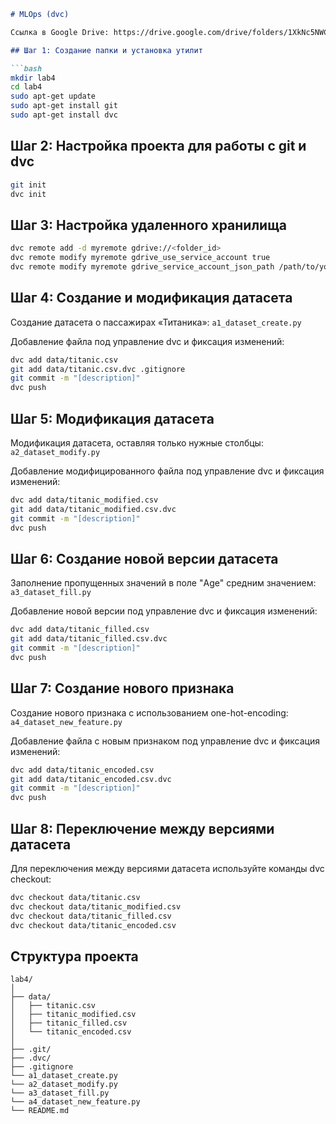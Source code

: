 ```markdown
# MLOps (dvc)

Ссылка в Google Drive: https://drive.google.com/drive/folders/1XkNc5NWCdiMkaKrr-PTYOx0cEkigg0YV?usp=sharing

## Шаг 1: Создание папки и установка утилит

```bash
mkdir lab4
cd lab4
sudo apt-get update
sudo apt-get install git
sudo apt-get install dvc
```

## Шаг 2: Настройка проекта для работы с git и dvc

```bash
git init
dvc init
```

## Шаг 3: Настройка удаленного хранилища

```bash
dvc remote add -d myremote gdrive://<folder_id>
dvc remote modify myremote gdrive_use_service_account true
dvc remote modify myremote gdrive_service_account_json_path /path/to/your/service/account/json/file
```

## Шаг 4: Создание и модификация датасета

Создание датасета о пассажирах «Титаника»: `a1_dataset_create.py`

Добавление файла под управление dvc и фиксация изменений:

```bash
dvc add data/titanic.csv
git add data/titanic.csv.dvc .gitignore
git commit -m "[description]"
dvc push
```

## Шаг 5: Модификация датасета

Модификация датасета, оставляя только нужные столбцы: `a2_dataset_modify.py`

Добавление модифицированного файла под управление dvc и фиксация изменений:

```bash
dvc add data/titanic_modified.csv
git add data/titanic_modified.csv.dvc
git commit -m "[description]"
dvc push
```

## Шаг 6: Создание новой версии датасета

Заполнение пропущенных значений в поле "Age" средним значением: `a3_dataset_fill.py`

Добавление новой версии под управление dvc и фиксация изменений:

```bash
dvc add data/titanic_filled.csv
git add data/titanic_filled.csv.dvc
git commit -m "[description]"
dvc push
```

## Шаг 7: Создание нового признака

Создание нового признака с использованием one-hot-encoding: `a4_dataset_new_feature.py`

Добавление файла с новым признаком под управление dvc и фиксация изменений:

```bash
dvc add data/titanic_encoded.csv
git add data/titanic_encoded.csv.dvc
git commit -m "[description]"
dvc push
```

## Шаг 8: Переключение между версиями датасета

Для переключения между версиями датасета используйте команды dvc checkout:

```bash
dvc checkout data/titanic.csv
dvc checkout data/titanic_modified.csv
dvc checkout data/titanic_filled.csv
dvc checkout data/titanic_encoded.csv
```

## Структура проекта

```plaintext
lab4/
│
├── data/
│   ├── titanic.csv
│   ├── titanic_modified.csv
│   ├── titanic_filled.csv
│   └── titanic_encoded.csv
│
├── .git/
├── .dvc/
├── .gitignore
└── a1_dataset_create.py
└── a2_dataset_modify.py
└── a3_dataset_fill.py
└── a4_dataset_new_feature.py
└── README.md
```

```